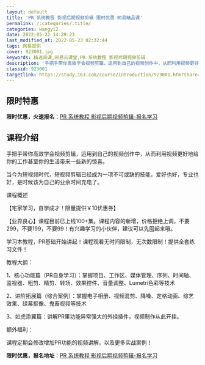 ```yaml
---
layout: default
title: 'PR 系统教程 影视后期视频剪辑-限时优惠-网易精品课'
permalink: /:categories/:title/
categories: wangyi2
date: 2022-05-22 14:29:23
last_modified_at: 2022-05-23 02:32:44
tags: 网易提供
cover: 923001.jpg
keywords: 精选网课,网易云课堂,PR 系统教程 影视后期视频剪辑
description: '手把手带你高效学会视频剪辑，运用到自己的视频创作中，从而利用视频更好地给你的工作甚至你的生活带来一些新的惊喜。当今为短视'
classid: 923001
targetlink: https://study.163.com/course/introduction/923001.htm?share=1&shareId=1025206652&utm_campaign=share&utm_medium=iphoneShare&utm_source=&utm_u=1025206652
---
```


## 限时特惠

**限时优惠，火速报名**：[PR 系统教程 影视后期视频剪辑-报名学习](https://study.163.com/course/introduction/923001.htm?share=1&shareId=1025206652&utm_campaign=share&utm_medium=iphoneShare&utm_source=&utm_u=1025206652)

## 课程介绍

手把手带你高效学会视频剪辑，运用到自己的视频创作中，从而利用视频更好地给你的工作甚至你的生活带来一些新的惊喜。



当今为短视频时代，短视频剪辑已经成为一项不可或缺的技能，爱好也好，专业也好，是时候该为自己的业余时间充电了。



课程概述

【宅家学习，自学成才！限量提供￥10优惠券】



【业界良心】课程目前已上线100+集。课程内容的新增，价格拒绝上调，不要299，不要199，不要99！有兴趣学习的小伙伴，建议可以先囤起来哦。



学习本教程，PR基础开始讲起！课程观看无时间限制，无次数限制！提供全套练习文件！



教程大纲：

1、核心功能篇（PR自身学习）：掌握项目、工作区、媒体管理、序列、时间轴、监视器、粗剪、精剪、转场、效果控件、音量调整、Lumetri色彩等技术

2、进阶拓展篇（综合案例）：掌握电子相册、视频混剪、降噪、定格动画、综艺效果、绿幕抠像、鬼畜视频等技术

3、如虎添翼篇：讲解PR里功能异常强大的外挂插件，视频制作从此开挂。



额外福利：

课程定期会修改增加PR功能的视频讲解，以及更多实战案例！

**限时优惠，报名地址**：[PR 系统教程 影视后期视频剪辑-报名学习](https://study.163.com/course/introduction/923001.htm?share=1&shareId=1025206652&utm_campaign=share&utm_medium=iphoneShare&utm_source=&utm_u=1025206652)

